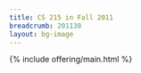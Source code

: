 ```yaml
---
title: CS 215 in Fall 2011
breadcrumb: 201130
layout: bg-image
---
```

{% include offering/main.html %}
